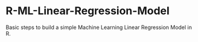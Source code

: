 # R-ML-Linear-Regression-Model
Basic steps to build a simple Machine Learning Linear Regression Model in R.
